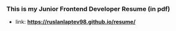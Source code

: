 ### This is my Junior Frontend Developer Resume (in pdf)

-   link: **https://ruslanlaptev98.github.io/resume/**
